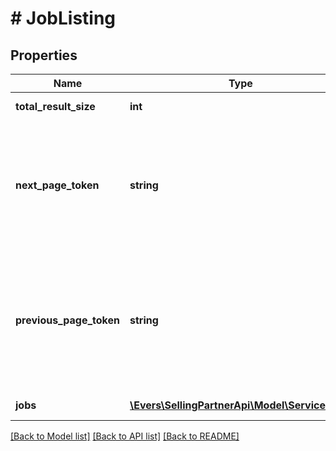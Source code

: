 # # JobListing

## Properties

Name | Type | Description | Notes
------------ | ------------- | ------------- | -------------
**total_result_size** | **int** | Total result size of the query result. | [optional]
**next_page_token** | **string** | A generated string used to pass information to your next request.If nextPageToken is returned, pass the value of nextPageToken to the pageToken to get next results. | [optional]
**previous_page_token** | **string** | A generated string used to pass information to your next request.If previousPageToken is returned, pass the value of previousPageToken to the pageToken to get previous page results. | [optional]
**jobs** | [**\Evers\SellingPartnerApi\Model\ServiceJob[]**](ServiceJob.md) | List of job details for the given input. | [optional]

[[Back to Model list]](../../README.md#models) [[Back to API list]](../../README.md#endpoints) [[Back to README]](../../README.md)
